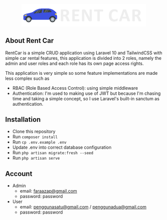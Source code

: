 <p align="center"><a href="https://laravel.com" target="_blank"><img src="https://github.com/fahmad480/RentCar/blob/main/public/src/images/logo/logo.png?raw=true" width="400" alt="Laravel Logo"></a></p>

## About Rent Car

RentCar is a simple CRUD application using Laravel 10 and TailwindCSS with simple car rental features, this application is divided into 2 roles, namely the admin and user roles and each role has its own page access rights.

This application is very simple so some feature implementations are made less complex such as

-   RBAC (Role Based Access Control): using simple middleware
-   Authentication: I'm used to making use of JWT but because I'm chasing time and taking a simple concept, so I use Laravel's built-in sanctum as authentication.

## Installation

-   Clone this repository
-   Run `composer install`
-   Run `cp .env.example .env`
-   Update .env into correct database configuration
-   Run `php artisan migrate:fresh --seed`
-   Run `php artisan serve`

## Account

-   Admin
    -   email: faraazap@gmail.com
    -   password: password
-   User
    -   email: penggunasatu@gmail.com / penggunadua@gmail.com
    -   password: password
